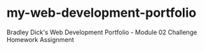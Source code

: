 # my-web-development-portfolio
Bradley Dick's Web Development Portfolio - Module 02 Challenge Homework Assignment
